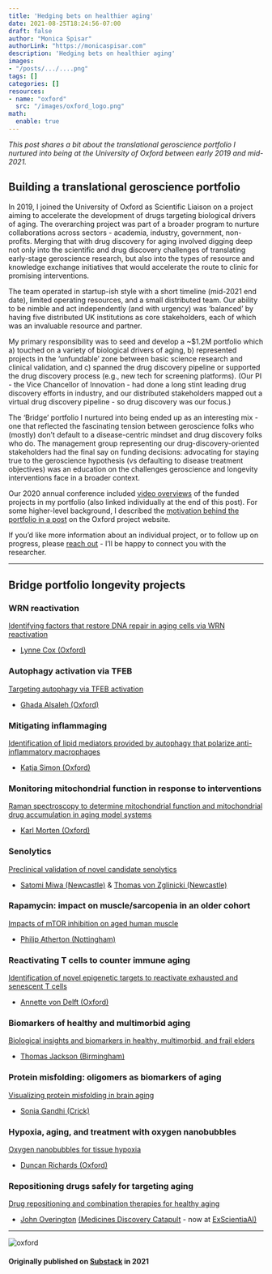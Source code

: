 ```yaml
---
title: 'Hedging bets on healthier aging'
date: 2021-08-25T18:24:56-07:00
draft: false
author: "Monica Spisar"
authorLink: "https://monicaspisar.com"
description: 'Hedging bets on healthier aging'
images: 
- "/posts/.../....png"
tags: []
categories: []
resources:
- name: "oxford"
  src: "/images/oxford_logo.png"
math:
  enable: true
---
```


_This post shares a bit about the translational geroscience portfolio I nurtured into being at the University of Oxford between early 2019 and mid-2021._

## Building a translational geroscience portfolio

In 2019, I joined the University of Oxford as Scientific Liaison on a project aiming to accelerate the development of drugs targeting biological drivers of aging. The overarching project was part of a broader program to nurture collaborations across sectors - academia, industry, government, non-profits. Merging that with drug discovery for aging involved digging deep not only into the scientific and drug discovery challenges of translating early-stage geroscience research, but also into the types of resource and knowledge exchange initiatives that would accelerate the route to clinic for promising interventions.

The team operated in startup-ish style with a short timeline (mid-2021 end date), limited operating resources, and a small distributed team. Our ability to be nimble and act independently (and with urgency) was ‘balanced’ by having five distributed UK institutions as core stakeholders, each of which was an invaluable resource and partner.

My primary responsibility was to seed and develop a ~$1.2M portfolio which a) touched on a variety of biological drivers of aging, b) represented projects in the ‘unfundable’ zone between basic science research and clinical validation, and c) spanned the drug discovery pipeline or supported the drug discovery process (e.g., new tech for screening platforms). (Our PI - the Vice Chancellor of Innovation - had done a long stint leading drug discovery efforts in industry, and our distributed stakeholders mapped out a virtual drug discovery pipeline - so drug discovery was our focus.)

The ‘Bridge’ portfolio I nurtured into being ended up as an interesting mix - one that reflected the fascinating tension between geroscience folks who (mostly) don’t default to a disease-centric mindset and drug discovery folks who do. The management group representing our drug-discovery-oriented stakeholders had the final say on funding decisions: advocating for staying true to the geroscience hypothesis (vs defaulting to disease treatment objectives) was an education on the challenges geroscience and longevity interventions face in a broader context.

Our 2020 annual conference included [video overviews](https://www.kespine.org.uk/uk-spine-annual-conference-2020-bridge-program-e-posters) of the funded projects in my portfolio (also linked individually at the end of this post). For some higher-level background, I described the [motivation behind the portfolio in a post](https://www.kespine.org.uk/case-studies/uk-spine-proof-concept-programme) on the Oxford project website.

If you’d like more information about an individual project, or to follow up on progress, please [reach out](http://monicaspisar.com/) - I’ll be happy to connect you with the researcher.

---

## Bridge portfolio longevity projects

### WRN reactivation

[Identifying factors that restore DNA repair in aging cells via WRN reactivation](https://youtu.be/ITgGifYgoL8)
- [Lynne Cox (Oxford)](https://coxlab.web.ox.ac.uk/)

### Autophagy activation via TFEB

[Targeting autophagy via TFEB activation](https://www.kennedy.ox.ac.uk/team/ghada-alsaleh)
- [Ghada Alsaleh (Oxford)](https://www.kennedy.ox.ac.uk/team/ghada-alsaleh)

### Mitigating inflammaging

[Identification of lipid mediators provided by autophagy that polarize anti-inflammatory macrophages](https://youtu.be/wiUOeqE3p7k)
- [Katja Simon (Oxford)](https://www.kennedy.ox.ac.uk/team/katja-simon)

### Monitoring mitochondrial function in response to interventions

[Raman spectroscopy to determine mitochondrial function and mitochondrial drug accumulation in aging model systems](https://youtu.be/NhF8qDxax0w)
- [Karl Morten (Oxford)](https://www.wrh.ox.ac.uk/team/karl-morten)

### Senolytics

[Preclinical validation of novel candidate senolytics](https://youtu.be/zpm-9D_AcYU)
- [Satomi Miwa (Newcastle)](https://www.ncl.ac.uk/medical-sciences/people/profile/satomimiwa.html) & [Thomas von Zglinicki (Newcastle)](https://www.ncl.ac.uk/medical-sciences/people/profile/tvonzglinicki.html)

### Rapamycin: impact on muscle/sarcopenia in an older cohort

[Impacts of mTOR inhibition on aged human muscle](https://youtu.be/dkKqT4m1Sqk)
- [Philip Atherton (Nottingham)](https://www.nottingham.ac.uk/medicine/people/philip.atherton)

### Reactivating T cells to counter immune aging

[Identification of novel epigenetic targets to reactivate exhausted and senescent T cells](https://youtu.be/yPpyiUTVLt8)
- [Annette von Delft (Oxford)](https://www.cmd.ox.ac.uk/team/annette-von-delft)

### Biomarkers of healthy and multimorbid aging

[Biological insights and biomarkers in healthy, multimorbid, and frail elders](https://youtu.be/2PfjJ6PXt9Y)
- [Thomas Jackson (Birmingham)](https://www.birmingham.ac.uk/staff/profiles/inflammation-ageing/jackson-thomas.aspx)

### Protein misfolding: oligomers as biomarkers of aging

[Visualizing protein misfolding in brain aging](https://youtu.be/1mRN_CDvc4w)
- [Sonia Gandhi (Crick)](https://www.crick.ac.uk/research/find-a-researcher/sonia-gandhi)

### Hypoxia, aging, and treatment with oxygen nanobubbles

[Oxygen nanobubbles for tissue hypoxia](https://youtu.be/NmW6CrG6ffs)
- [Duncan Richards (Oxford)](https://www.ndorms.ox.ac.uk/team/duncan-richards)

### Repositioning drugs safely for targeting aging

[Drug repositioning and combination therapies for healthy aging](https://youtu.be/ZLPuFeDjroM)
- [John Overington](https://twitter.com/johnpoverington) [(Medicines Discovery Catapult](https://md.catapult.org.uk/) - now at [ExScientiaAI)](https://www.exscientia.ai/team)

---

![oxford](/images/oxford_logo.png "...")

#### Originally published on [Substack](https://gamingaging.substack.com/p/a-mixed-geroscience-portfolio-project) in 2021